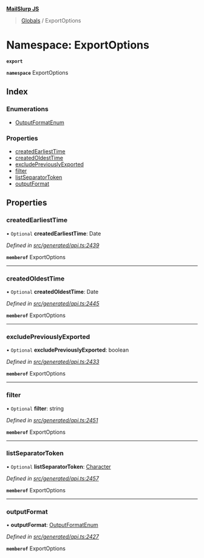 **[MailSlurp JS](../README.md)**

> [Globals](../README.md) / ExportOptions

# Namespace: ExportOptions

**`export`** 

**`namespace`** ExportOptions

## Index

### Enumerations

* [OutputFormatEnum](../enums/exportoptions.outputformatenum.md)

### Properties

* [createdEarliestTime](exportoptions.md#createdearliesttime)
* [createdOldestTime](exportoptions.md#createdoldesttime)
* [excludePreviouslyExported](exportoptions.md#excludepreviouslyexported)
* [filter](exportoptions.md#filter)
* [listSeparatorToken](exportoptions.md#listseparatortoken)
* [outputFormat](exportoptions.md#outputformat)

## Properties

### createdEarliestTime

• `Optional` **createdEarliestTime**: Date

*Defined in [src/generated/api.ts:2439](https://github.com/mailslurp/mailslurp-client/blob/98c6efc/src/generated/api.ts#L2439)*

**`memberof`** ExportOptions

___

### createdOldestTime

• `Optional` **createdOldestTime**: Date

*Defined in [src/generated/api.ts:2445](https://github.com/mailslurp/mailslurp-client/blob/98c6efc/src/generated/api.ts#L2445)*

**`memberof`** ExportOptions

___

### excludePreviouslyExported

• `Optional` **excludePreviouslyExported**: boolean

*Defined in [src/generated/api.ts:2433](https://github.com/mailslurp/mailslurp-client/blob/98c6efc/src/generated/api.ts#L2433)*

**`memberof`** ExportOptions

___

### filter

• `Optional` **filter**: string

*Defined in [src/generated/api.ts:2451](https://github.com/mailslurp/mailslurp-client/blob/98c6efc/src/generated/api.ts#L2451)*

**`memberof`** ExportOptions

___

### listSeparatorToken

• `Optional` **listSeparatorToken**: [Character](../interfaces/character.md)

*Defined in [src/generated/api.ts:2457](https://github.com/mailslurp/mailslurp-client/blob/98c6efc/src/generated/api.ts#L2457)*

**`memberof`** ExportOptions

___

### outputFormat

•  **outputFormat**: [OutputFormatEnum](../enums/exportoptions.outputformatenum.md)

*Defined in [src/generated/api.ts:2427](https://github.com/mailslurp/mailslurp-client/blob/98c6efc/src/generated/api.ts#L2427)*

**`memberof`** ExportOptions

